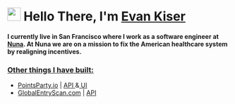 

<h1 align="left"><img src="https://raw.githubusercontent.com/sidbelbase/sidbelbase/master/wave.gif" width="30px"><strong> Hello There, I'm <a href="https://www.kiser.io">Evan Kiser</a></strong>
</h1>

<h4 align="left">I currently live in San Francisco where I work as a software engineer at <a href="https://www.nuna.com">Nuna</a>. At Nuna we are on a mission to fix the American healthcare system by realigning incentives.</h4>
<h3><u><strong>Other things I have built:</strong></u></h3>
<ul>
  <li><a href="https://www.pointsparty.io">PointsParty.io</a> | <a href="https://github.com/EvanKiser/flights-api">API </a>&<a href="https://github.com/EvanKiser/points-party"> UI</a></li>
  <li><a href="https://www.globalentryscan.com">GlobalEntryScan.com</a> | <a href="https://github.com/EvanKiser/Global-Entry-API">API</a></li>
</li>
</ul>
